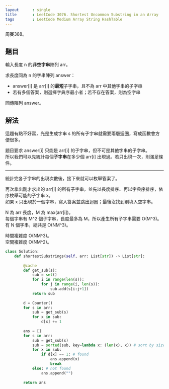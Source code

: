 ```yaml
---
layout      : single
title       : LeetCode 3076. Shortest Uncommon Substring in an Array
tags        : LeetCode Medium Array String HashTable
---
```

周賽388。

## 題目

輸入長度 n 的**非空字串**陣列 arr。  

求長度同為 n 的字串陣列 answer：  

- answer[i] 是 arr[i] 的**最短**子字串，且不為 arr 中其他字串的子字串  
- 若有多個答案，則選擇字典序最小者；若不存在答案，則為空字串  

回傳陣列 answer。  

## 解法

這題有點不好寫，光是生成字串 s 的所有子字串就需要兩層迴圈，寫成函數會方便很多。  

題目要求 answer[i] 只能是 arr[i] 的子字串，但不可是其他字串的子字串。  
所以我們可以先統計每個**子字串**在多少個 arr[i] 出現過。若只出現一次，則滿足條件。  

---

統計完各子字串的出現次數後，接下來就可以枚舉答案了。  

再次拿出剛才求出的 arr[i] 的所有子字串，並先以長度排序、再以字典序排序，依序枚舉可能的子字串 x。  
如果 x 只出現於一個字串，寫入答案並跳出迴圈；最後沒找到則填入空字串。  

N 為 arr 長度，M 為 max(arr[i])。  
每個字串有 M^2 個子字串，長度最多為 M，所以產生所有子字串需要 O(M^3)。  
有 N 個字串，總共是 O(NM^3)。  

時間複雜度 O(NM^3)。  
空間複雜度 O(NM^2)。  

```python
class Solution:
    def shortestSubstrings(self, arr: List[str]) -> List[str]:
        
        @cache
        def get_sub(s):
            sub = set()
            for i in range(len(s)):
                for j in range(i, len(s)):
                    sub.add(s[i:j+1])
            return sub
        
        d = Counter()
        for s in arr:
            sub = get_sub(s)
            for x in sub:
                d[x] += 1
                
        ans = []
        for s in arr:
            sub = get_sub(s)
            sub = sorted(sub, key=lambda x: (len(x), x)) # sort by size then lexicographic 
            for x in sub:
                if d[x] == 1: # found
                    ans.append(x)
                    break
            else: # not found
                ans.append("")
        
        return ans
```
